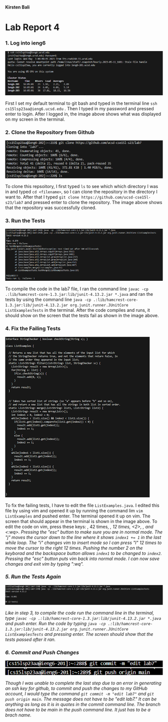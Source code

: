 #### Kirsten Bali

# Lab Report 4

### 1. Log into ieng6
![Image](Capture.PNG)

First I set my default terminal to git bash and typed in the terminal line `ssh cs15lsp23aa@ieng6.ucsd.edu` <enter>. Then I typed in my password and pressed enter to login. After I logged in, the image above shows what was displayed on my screen in the terminal.

  
### 2. Clone the Repository from Github 
![Image](Lab7GitClone.PNG)

To clone this repsoitory, I first typed `ls` to see which which directory I was in and typed `cd <filename>`, so I can clone the repository in the directory I want to. After that I typed `git clone https://github.com/ucsd-cse15l-s23/lab7` and pressed enter to clone the repository. The image above shows that the repository was successfully cloned.

  
### 3. Run the Tests
![Image](Lab7MyFail.png)

To compile the code in the lab7 file, I ran the command line `javac -cp .:lib/hamcrest-core-1.3.jar:lib/junit-4.13.2.jar *.java` <enter> and ran the tests by using the command line `java -cp .:lib/hamcrest-core-1.3.jar:lib/junit-4.13.2.jar org.junit.runner.JUnitCore ListExamplesTests` <enter> in the terminal. After the code compiles and runs, it should show on the screen that the tests fail as shown in the image above.


### 4. Fix the Failing Tests
![Image](Lab7FixedBugs.png)
  
To fix the failing tests, I have to edit the file `ListExamples.java`. I edited this file by using vim and opened it up by running the command lim `vim ListExamples` and pushed enter. The terminal opened it up on vim. The screen that should appear in the terminal is shown in the image above. To edit the code on vim, press these keys: </esc>, </j> 42 times, <i>, <l> 12 times, <2>, <backspace>, <esc> and <:wq>. 
Pressing the "esc" button to make sure you are in normal mode. The "j" moves the cursor down to the line where it shows `index1 += 1` in the last while loop. The "i" changes vim to insert mode so I can press "l" 12 times to move the cursor to the right 12 times. Pushing the number 2 on the keyborad and the backspace button allows `index1` to be changed to `index2`. Pressing the "esc" button puts vim back into normal mode. I can now save changes and exit vim by typing ":wq".


### 5. Run the Tests Again
![Image](Lab7Mysuccess.PNG)

Like in step 3, to compile the code run the command line in the terminal, type `javac -cp .:lib/hamcrest-core-1.3.jar:lib/junit-4.13.2.jar *.java` and push enter. Run the code by typing `java -cp .:lib/hamcrest-core-1.3.jar:lib/junit-4.13.2.jar org.junit.runner.JUnitCore ListExamplesTests` and pressing enter. The screen should show that the tests passed after it ran.

  
### 6. Commit and Push Changes
![Image](gitcommitlab7.png)
![Image](gitpushlab7.png)

Though I was unable to complete the last step due to an error in generating an ssh key for github, to commit and push the changes to my GitHub account, I would type the command `git commit -m "edit lab7"` and `git push origin main`. The message does not have to be "edit lab7." It can be anything as long as it is in quotes in the commit command line. The branch does not have to be main in the push command line. It just has to be a brach name.
